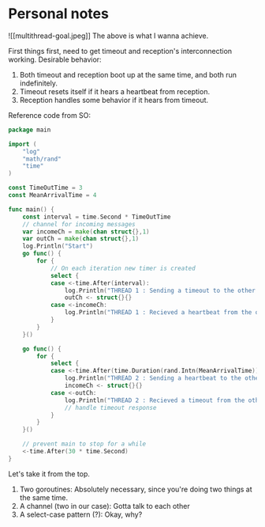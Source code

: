 # Personal notes
![[multithread-goal.jpeg]]
The above is what I wanna achieve.

First things first, need to get timeout and reception's interconnection working.
Desirable behavior:

1. Both timeout and reception boot up at the same time, and both run indefinitely.
2. Timeout resets itself if it hears a heartbeat from reception.
3. Reception handles some behavior if it hears from timeout.

Reference code from SO:
```go
package main

import (
	"log"
	"math/rand"
	"time"
)

const TimeOutTime = 3
const MeanArrivalTime = 4

func main() {
	const interval = time.Second * TimeOutTime
	// channel for incoming messages
	var incomeCh = make(chan struct{},1)
	var outCh = make(chan struct{},1)
	log.Println("Start")
	go func() {
		for {
			// On each iteration new timer is created
			select {
			case <-time.After(interval):
				log.Println("THREAD 1 : Sending a timeout to the other thread!")
				outCh <- struct{}{}
			case <-incomeCh:
				log.Println("THREAD 1 : Recieved a heartbeat from the other thread!")
			}
		}
	}()

	go func() {
		for {
			select {
			case <-time.After(time.Duration(rand.Intn(MeanArrivalTime)) * time.Second):
				log.Println("THREAD 2 : Sending a heartbeat to the other thread!")
				incomeCh <- struct{}{}
			case <-outCh:
				log.Println("THREAD 2 : Recieved a timeout from the other thread!")
				// handle timeout response
			}
		}
	}()

	// prevent main to stop for a while
	<-time.After(30 * time.Second)
}

```
Let's take it from the top.
1. Two goroutines: Absolutely necessary, since you're doing two things at the same time.
2. A channel (two in our case): Gotta talk to each other
3. A select-case pattern (?): Okay, why?